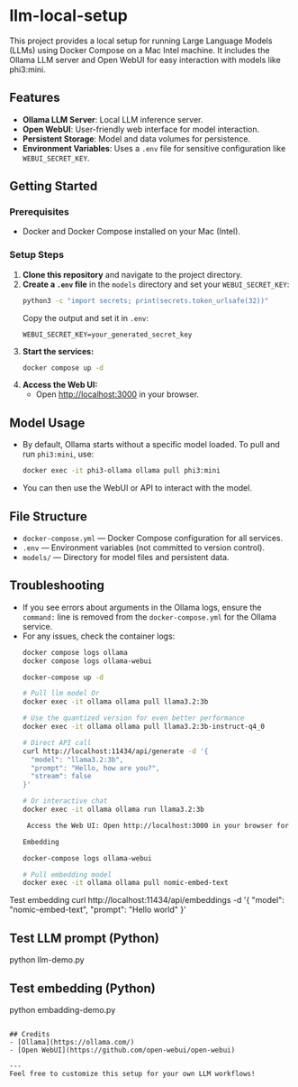 # llm-local-setup

This project provides a local setup for running Large Language Models (LLMs) using Docker Compose on a Mac Intel machine. It includes the Ollama LLM server and Open WebUI for easy interaction with models like phi3:mini.

## Features
- **Ollama LLM Server**: Local LLM inference server.
- **Open WebUI**: User-friendly web interface for model interaction.
- **Persistent Storage**: Model and data volumes for persistence.
- **Environment Variables**: Uses a `.env` file for sensitive configuration like `WEBUI_SECRET_KEY`.

## Getting Started

### Prerequisites
- Docker and Docker Compose installed on your Mac (Intel).

### Setup Steps
1. **Clone this repository** and navigate to the project directory.
2. **Create a `.env` file** in the `models` directory and set your `WEBUI_SECRET_KEY`:
   ```sh
   python3 -c "import secrets; print(secrets.token_urlsafe(32))"
   ```
   Copy the output and set it in `.env`:
   ```env
   WEBUI_SECRET_KEY=your_generated_secret_key
   ```
3. **Start the services:**
   ```sh
   docker compose up -d
   ```
4. **Access the Web UI:**
   - Open [http://localhost:3000](http://localhost:3000) in your browser.

## Model Usage
- By default, Ollama starts without a specific model loaded. To pull and run `phi3:mini`, use:
  ```sh
  docker exec -it phi3-ollama ollama pull phi3:mini
  ```
- You can then use the WebUI or API to interact with the model.

## File Structure
- `docker-compose.yml` — Docker Compose configuration for all services.
- `.env` — Environment variables (not committed to version control).
- `models/` — Directory for model files and persistent data.

## Troubleshooting
- If you see errors about arguments in the Ollama logs, ensure the `command:` line is removed from the `docker-compose.yml` for the Ollama service.
- For any issues, check the container logs:
  ```sh
  docker compose logs ollama
  docker compose logs ollama-webui

  docker-compose up -d
  
  # Pull llm model Or
  docker exec -it ollama ollama pull llama3.2:3b

  # Use the quantized version for even better performance
  docker exec -it ollama ollama pull llama3.2:3b-instruct-q4_0
  
  # Direct API call
  curl http://localhost:11434/api/generate -d '{
    "model": "llama3.2:3b",
    "prompt": "Hello, how are you?",
    "stream": false
  }'
  
  # Or interactive chat
  docker exec -it ollama ollama run llama3.2:3b
  
   Access the Web UI: Open http://localhost:3000 in your browser for a ChatGPT-like interface.
  
  Embedding
  
  docker-compose logs ollama-webui
  
  # Pull embedding model
  docker exec -it ollama ollama pull nomic-embed-text

 Test embedding
  curl http://localhost:11434/api/embeddings -d '{
    "model": "nomic-embed-text",
    "prompt": "Hello world"
  }'

## Test LLM prompt (Python)
  python llm-demo.py

## Test embedding (Python)
  python embadding-demo.py
```

## Credits
- [Ollama](https://ollama.com/)
- [Open WebUI](https://github.com/open-webui/open-webui)

---
Feel free to customize this setup for your own LLM workflows!